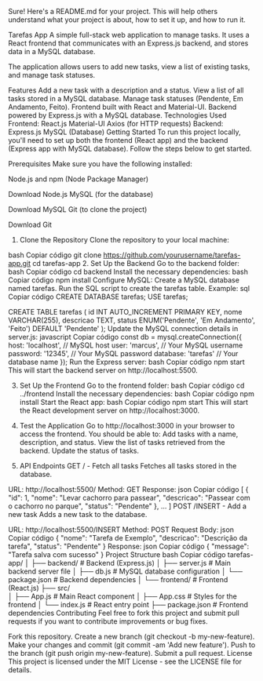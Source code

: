 
Sure! Here's a README.md for your project. This will help others understand what your project is about, how to set it up, and how to run it.

Tarefas App
A simple full-stack web application to manage tasks. It uses a React frontend that communicates with an Express.js backend, and stores data in a MySQL database.

The application allows users to add new tasks, view a list of existing tasks, and manage task statuses.

Features
Add a new task with a description and a status.
View a list of all tasks stored in a MySQL database.
Manage task statuses (Pendente, Em Andamento, Feito).
Frontend built with React and Material-UI.
Backend powered by Express.js with a MySQL database.
Technologies Used
Frontend:
React.js
Material-UI
Axios (for HTTP requests)
Backend:
Express.js
MySQL (Database)
Getting Started
To run this project locally, you'll need to set up both the frontend (React app) and the backend (Express app with MySQL database). Follow the steps below to get started.

Prerequisites
Make sure you have the following installed:

Node.js and npm (Node Package Manager)

Download Node.js
MySQL (for the database)

Download MySQL
Git (to clone the project)

Download Git
1. Clone the Repository
Clone the repository to your local machine:

bash
Copiar código
git clone https://github.com/yourusername/tarefas-app.git
cd tarefas-app
2. Set Up the Backend
Go to the backend folder:
bash
Copiar código
cd backend
Install the necessary dependencies:
bash
Copiar código
npm install
Configure MySQL:
Create a MySQL database named tarefas.
Run the SQL script to create the tarefas table. Example:
sql
Copiar código
CREATE DATABASE tarefas;
USE tarefas;

CREATE TABLE tarefas (
  id INT AUTO_INCREMENT PRIMARY KEY,
  nome VARCHAR(255),
  descricao TEXT,
  status ENUM('Pendente', 'Em Andamento', 'Feito') DEFAULT 'Pendente'
);
Update the MySQL connection details in server.js:
javascript
Copiar código
const db = mysql.createConnection({
  host: 'localhost',  // MySQL host
  user: 'marcus',     // Your MySQL username
  password: '12345',  // Your MySQL password
  database: 'tarefas' // Your database name
});
Run the Express server:
bash
Copiar código
npm start
This will start the backend server on http://localhost:5500.

3. Set Up the Frontend
Go to the frontend folder:
bash
Copiar código
cd ../frontend
Install the necessary dependencies:
bash
Copiar código
npm install
Start the React app:
bash
Copiar código
npm start
This will start the React development server on http://localhost:3000.

4. Test the Application
Go to http://localhost:3000 in your browser to access the frontend.
You should be able to:
Add tasks with a name, description, and status.
View the list of tasks retrieved from the backend.
Update the status of tasks.
5. API Endpoints
GET / - Fetch all tasks
Fetches all tasks stored in the database.

URL: http://localhost:5500/
Method: GET
Response:
json
Copiar código
[
  {
    "id": 1,
    "nome": "Levar cachorro para passear",
    "descricao": "Passear com o cachorro no parque",
    "status": "Pendente"
  },
  ...
]
POST /INSERT - Add a new task
Adds a new task to the database.

URL: http://localhost:5500/INSERT
Method: POST
Request Body:
json
Copiar código
{
  "nome": "Tarefa de Exemplo",
  "descricao": "Descrição da tarefa",
  "status": "Pendente"
}
Response:
json
Copiar código
{
  "message": "Tarefa salva com sucesso"
}
Project Structure
bash
Copiar código
tarefas-app/
│
├── backend/                    # Backend (Express.js)
│   ├── server.js               # Main backend server file
│   ├── db.js                   # MySQL database configuration
│   └── package.json            # Backend dependencies
│
└── frontend/                   # Frontend (React.js)
    ├── src/                    
    │   ├── App.js              # Main React component
    │   ├── App.css             # Styles for the frontend
    │   └── index.js            # React entry point
    ├── package.json            # Frontend dependencies
Contributing
Feel free to fork this project and submit pull requests if you want to contribute improvements or bug fixes.

Fork this repository.
Create a new branch (git checkout -b my-new-feature).
Make your changes and commit (git commit -am 'Add new feature').
Push to the branch (git push origin my-new-feature).
Submit a pull request.
License
This project is licensed under the MIT License - see the LICENSE file for details.


